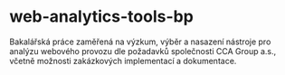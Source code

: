 # web-analytics-tools-bp
Bakalářská práce zaměřená na výzkum, výběr a nasazení nástroje pro analýzu webového provozu dle požadavků společnosti CCA Group a.s., včetně možnosti zakázkových implementací a dokumentace.
